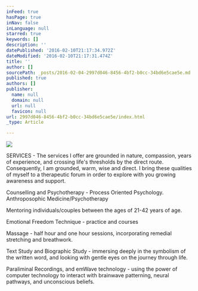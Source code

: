 ```yaml
---
inFeed: true
hasPage: true
inNav: false
inLanguage: null
starred: true
keywords: []
description: ''
datePublished: '2016-02-10T21:17:34.972Z'
dateModified: '2016-02-10T21:17:31.474Z'
title: ''
author: []
sourcePath: _posts/2016-02-04-2997d046-8456-4bf2-b0cc-34bd6e5cae5e.md
published: true
authors: []
publisher:
  name: null
  domain: null
  url: null
  favicon: null
url: 2997d046-8456-4bf2-b0cc-34bd6e5cae5e/index.html
_type: Article

---
```

![](https://the-grid-user-content.s3-us-west-2.amazonaws.com/81989a8b-4a4b-4f9f-b33a-fe1270f42030.jpg)

SERVICES - The services I offer are grounded in nature, compassion, years of experience, and crossing life's thresholds by the direct route. Consequently, I am grounded, warm, wise and direct. I bring these qualities of myself to a therapeutic forum in order to explore with you growing awareness and support. 

Counselling and Psychotherapy -  Process Oriented Psychology.     Anthroposophic Medicine/Psychotherapy

Mentoring individuals/couples between the ages of 21-42 years of age. 

Emotional Freedom Technique - practice and courses

Massage - half hour and one hour sessions, incorporating remedial stretching and breathwork.

Text Study and Biographic Study - immersing deeply in the symbolism of the written word, and looking with gentle eyes on the journey through life. 

Paraliminal Recordings, and emWave technology - using the power of computer technology to interact with brainwave patterning, neural pathways, and unconscious beliefs.